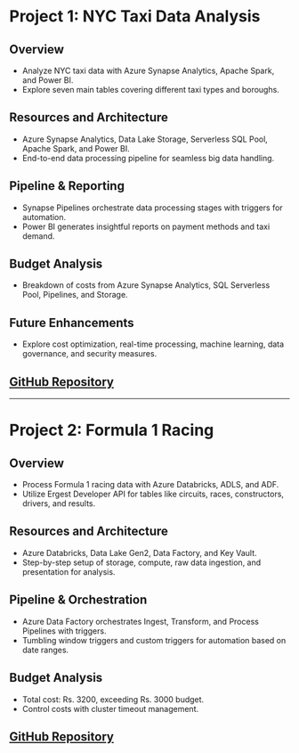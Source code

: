 # Project 1: NYC Taxi Data Analysis

## Overview

- Analyze NYC taxi data with Azure Synapse Analytics, Apache Spark, and Power BI.
- Explore seven main tables covering different taxi types and boroughs.

## Resources and Architecture

- Azure Synapse Analytics, Data Lake Storage, Serverless SQL Pool, Apache Spark, and Power BI.
- End-to-end data processing pipeline for seamless big data handling.

## Pipeline & Reporting

- Synapse Pipelines orchestrate data processing stages with triggers for automation.
- Power BI generates insightful reports on payment methods and taxi demand.

## Budget Analysis

- Breakdown of costs from Azure Synapse Analytics, SQL Serverless Pool, Pipelines, and Storage.

## Future Enhancements

- Explore cost optimization, real-time processing, machine learning, data governance, and security measures.

## [GitHub Repository](https://github.com/gupta-aayushkr/F1-Racing)

---

# Project 2: Formula 1 Racing

## Overview

- Process Formula 1 racing data with Azure Databricks, ADLS, and ADF.
- Utilize Ergest Developer API for tables like circuits, races, constructors, drivers, and results.

## Resources and Architecture

- Azure Databricks, Data Lake Gen2, Data Factory, and Key Vault.
- Step-by-step setup of storage, compute, raw data ingestion, and presentation for analysis.

## Pipeline & Orchestration

- Azure Data Factory orchestrates Ingest, Transform, and Process Pipelines with triggers.
- Tumbling window triggers and custom triggers for automation based on date ranges.

## Budget Analysis

- Total cost: Rs. 3200, exceeding Rs. 3000 budget.
- Control costs with cluster timeout management.

## [GitHub Repository](https://github.com/gupta-aayushkr/F1-Racing)
